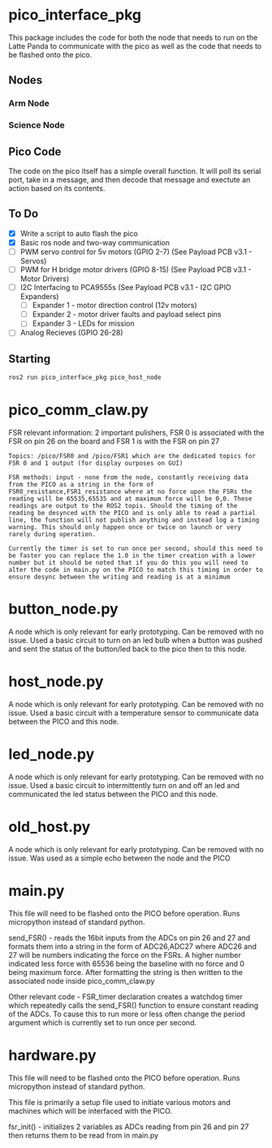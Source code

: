 # pico_interface_pkg
<p>This package includes the code for both the node that needs to run on the Latte Panda to communicate with the pico as well as the code that needs to be flashed onto the pico.</p>

## Nodes
### Arm Node
### Science Node

## Pico Code
<p>The code on the pico itself has a simple overall function. It will poll its serial port, take in a message, and then decode that message and exectute an action based on its contents. </p>


## To Do
- [x] Write a script to auto flash the pico
- [x] Basic ros node and two-way communication
- [ ] PWM servo control for 5v motors (GPIO 2-7) (See Payload PCB v3.1 - Servos)
- [ ] PWM for H bridge motor drivers (GPIO 8-15) (See Payload PCB v3.1 - Motor Drivers)
- [ ] I2C Interfacing to PCA9555s (See Payload PCB v3.1 - I2C GPIO Expanders)
  - [ ] Expander 1 - motor direction control (12v motors)
  - [ ] Expander 2 - motor driver faults and payload select pins
  - [ ] Expander 3 - LEDs for mission 
- [ ] Analog Recieves (GPIO 26-28)

## Starting
```bash
ros2 run pico_interface_pkg pico_host_node
```


# pico_comm_claw.py
  FSR relevant information:
    2 important pulishers, FSR 0 is associated with the FSR on pin 26 on the board and FSR 1 is with the FSR on pin 27

    Topics: /pico/FSR0 and /pico/FSR1 which are the dedicated topics for FSR 0 and 1 output (for display ourposes on GUI)

    FSR methods: input - none from the node, constantly receiving data from the PICO as a string in the form of FSR0_resistance,FSR1_resistance where at no force upon the FSRs the reading will be 65535,65535 and at maximum force will be 0,0. These readings are output to the ROS2 topis. Should the timing of the reading be desynced with the PICO and is only able to read a partial line, the function will not publish anything and instead log a timing warning. This should only happen once or twice on launch or very rarely during operation.

    Currently the timer is set to run once per second, should this need to be faster you can replace the 1.0 in the timer creation with a lower number but it should be noted that if you do this you will need to alter the code in main.py on the PICO to match this timing in order to ensure desync between the writing and reading is at a minimum



# button_node.py
  A node which is only relevant for early prototyping. Can be removed with no issue. Used a basic circuit to turn on an led bulb when a button was pushed and sent the status of the button/led back to the pico then to this node.

# host_node.py
  A node which is only relevant for early prototyping. Can be removed with no issue. Used a basic circuit with a temperature sensor to communicate data between the PICO and this node.

# led_node.py
 A node which is only relevant for early prototyping. Can be removed with no issue. Used a basic circuit to intermittently turn on and off an led and communicated the led status between the  PICO and this node.

# old_host.py
  A node which is only relevant for early prototyping. Can be removed with no issue. Was used as a simple echo between the node and the PICO

# main.py
  This file will need to be flashed onto the PICO before operation. Runs micropython instead of standard python.

  send_FSR() - reads the 16bit inputs from the ADCs on pin 26 and 27 and formats them into a string in the form of ADC26,ADC27 where ADC26 and 27 will be numbers indicating the force on the FSRs. A higher number indicated less force with 65536 being the baseline with no force and 0 being maximum force. After formatting the string is then written to the associated node inside pico_comm_claw.py 

  Other relevant code - FSR_timer declaration creates a watchdog timer which repeatedly calls the send_FSR() function to ensure constant reading of the ADCs. To cause this to run more or less often change the period argument which is currently set to run once per second.

# hardware.py
  This file will need to be flashed onto the PICO before operation. Runs micropython instead of standard python.

  This file is primarily a setup file used to initiate various motors and machines which will be interfaced with the PICO.

  fsr_init() - initializes 2 variables as ADCs reading from pin 26 and pin 27 then returns them to be read from in main.py